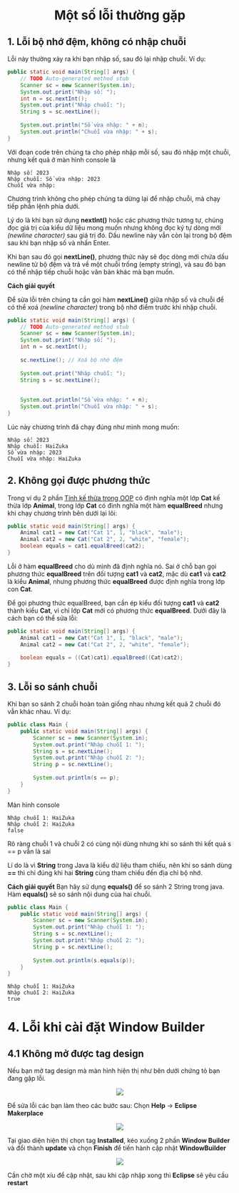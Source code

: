 <div align="center">

# Một số lỗi thường gặp

</div>

## 1. Lỗi bộ nhớ đệm, không có nhập chuỗi

Lỗi này thường xảy ra khi bạn nhập số, sau đó lại nhập chuỗi.
Ví dụ:

```java
public static void main(String[] args) {
    // TODO Auto-generated method stub
    Scanner sc = new Scanner(System.in);
    System.out.print("Nhập số: ");
    int n = sc.nextInt();
    System.out.print("Nhập chuỗi: ");
    String s = sc.nextLine();
    
    System.out.println("Số vừa nhập: " + n);
    System.out.println("Chuỗi vừa nhập: " + s);
}
```

Với đoạn code trên chúng ta cho phép nhập mỗi số, sau đó nhập một chuỗi, nhưng kết quả ở màn hình console là

```text
Nhập số: 2023
Nhập chuỗi: Số vừa nhập: 2023
Chuỗi vừa nhập: 
```

Chương trình không cho phép chúng ta dừng lại để nhập chuỗi, mà chạy tiếp phần lệnh phía dưới.

Lý do là khi bạn sử dụng **nextInt()** hoặc các phương thức tương tự, chúng đọc giá trị của kiểu dữ liệu mong muốn nhưng không đọc ký tự dòng mới *(newline character)* sau giá trị đó. Dấu newline này vẫn còn lại trong bộ đệm sau khi bạn nhập số và nhấn Enter.

Khi bạn sau đó gọi **nextLine()**, phương thức này sẽ đọc dòng mới chứa dấu newline từ bộ đệm và trả về một chuỗi trống (empty string), và sau đó bạn có thể nhập tiếp chuỗi hoặc văn bản khác mà bạn muốn.

**Cách giải quyết**

Để sửa lỗi trên chúng ta cần gọi hàm **nextLine()** giữa nhập số và chuỗi để có thể xoá *(newline character)* trong bộ nhớ điểm trước khi nhập chuỗi.

```java
public static void main(String[] args) {
    // TODO Auto-generated method stub
    Scanner sc = new Scanner(System.in);
    System.out.print("Nhập số: ");
    int n = sc.nextInt();
    
    sc.nextLine(); // Xoá bộ nhớ đệm
    
    System.out.print("Nhập chuỗi: ");
    String s = sc.nextLine();
    
    
    System.out.println("Số vừa nhập: " + n);
    System.out.println("Chuỗi vừa nhập: " + s);
}
```

Lúc này chương trình đã chạy đúng như mình mong muốn:

```text
Nhập số: 2023
Nhập chuỗi: HaiZuka
Số vừa nhập: 2023
Chuỗi vừa nhập: HaiZuka
```

## 2. Không gọi được phương thức

Trong ví dụ 2 phần [Tính kế thừa trong OOP](./oop-inheritance/) có định nghĩa một lớp **Cat** kế thừa lớp **Animal**, trong lớp **Cat** có đinh nghĩa một hàm **equalBreed** nhưng khi chạy chương trình bên dưới lại lôi:

```java
public static void main(String[] args) {
    Animal cat1 = new Cat("Cat 1", 1, "black", "male");
    Animal cat2 = new Cat("Cat 2", 2, "white", "female");
    boolean equals = cat1.equalBreed(cat2);
}
```

Lỗi ở hàm **equalBreed** cho dù mình đã định nghĩa nó.
Sai ở chỗ bạn gọi phương thức **equalBreed** trên đối tượng **cat1** và **cat2**, mặc dù **cat1** và **cat2** là kiểu **Animal**, nhưng phương thức **equalBreed** được định nghĩa trong lớp con **Cat**.

Để gọi phương thức equalBreed, bạn cần ép kiểu đối tượng **cat1** và **cat2** thành kiểu **Cat**, vì chỉ lớp **Cat** mới có phương thức **equalBreed**. Dưới đây là cách bạn có thể sửa lỗi:

```java
public static void main(String[] args) {
    Animal cat1 = new Cat("Cat 1", 1, "black", "male");
    Animal cat2 = new Cat("Cat 2", 2, "white", "female");
    
    boolean equals = ((Cat)cat1).equalBreed((Cat)cat2);
}
```

## 3. Lỗi so sánh chuỗi

Khi bạn so sánh 2 chuỗi hoàn toàn giống nhau nhưng kết quả 2 chuỗi đó vẫn khác nhau.
Ví dụ:
```java
public class Main {
	public static void main(String[] args) {
		Scanner sc = new Scanner(System.in);
		System.out.print("Nhập chuỗi 1: ");
		String s = sc.nextLine();
		System.out.print("Nhập chuỗi 2: ");
		String p = sc.nextLine();
		
		System.out.println(s == p);
	}
}
```
Màn hình console
```text
Nhập chuỗi 1: HaiZuka
Nhập chuỗi 2: HaiZuka
false
```

Rõ ràng chuỗi 1 và chuỗi 2 có cùng nội dùng nhưng khi so sánh thì kết quả s == p vẫn là sai

Lí do là vì **String** trong Java là kiểu dữ liệu tham chiếu, nên khi so sánh dùng **==** thì chỉ đúng khi hai **String** cùng tham chiếu đến địa chỉ bộ nhớ.

**Cách giải quyết**
Bạn hãy sử dụng **equals()** để so sánh 2 String trong java. Hàm **equals()** sẽ so sánh nội dung của hai chuỗi.

```java
public class Main {
	public static void main(String[] args) {
		Scanner sc = new Scanner(System.in);
		System.out.print("Nhập chuỗi 1: ");
		String s = sc.nextLine();
		System.out.print("Nhập chuỗi 2: ");
		String p = sc.nextLine();
		
		System.out.println(s.equals(p));
	}
}
```

```text
Nhập chuỗi 1: HaiZuka
Nhập chuỗi 2: HaiZuka
true
```

# 4. Lỗi khi cài đặt Window Builder

## 4.1 Không mở được tag design

Nếu bạn mở tag design mà màn hình hiện thị như bên dưới chứng tỏ bạn đang gặp lỗi.

<div align="center"><img src="./assets/WindowBuilder/WindowBuilder7.png"></div>

Để sửa lỗi các bạn làm theo các bước sau:
Chọn **Help** -> **Eclipse Makerplace**

<div align="center"><img src="./assets/WindowBuilder/WindowBuilder8.png"></div>


Tại giao diện hiện thị chọn tag **Installed**, kéo xuống 2 phần **Window Builder** và đổi thành **update** và chọn **Finish** để tiến hành cập nhật **WindowBuilder**

<div align="center"><img src="./assets/WindowBuilder/WindowBuilder9.png"></div>

Cần chờ một xíu để cập nhật, sau khi cập nhập xong thì **Eclipse** sẽ yêu cầu **restart**

